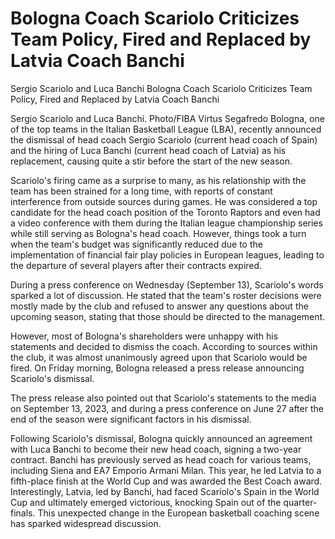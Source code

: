 #  Bologna Coach Scariolo Criticizes Team Policy, Fired and Replaced by Latvia Coach Banchi

Sergio Scariolo and Luca Banchi 
  Bologna Coach Scariolo Criticizes Team Policy, Fired and Replaced by Latvia Coach Banchi

Sergio Scariolo and Luca Banchi. Photo/FIBA Virtus Segafredo Bologna, one of the top teams in the Italian Basketball League (LBA), recently announced the dismissal of head coach Sergio Scariolo (current head coach of Spain) and the hiring of Luca Banchi (current head coach of Latvia) as his replacement, causing quite a stir before the start of the new season.

Scariolo's firing came as a surprise to many, as his relationship with the team has been strained for a long time, with reports of constant interference from outside sources during games. He was considered a top candidate for the head coach position of the Toronto Raptors and even had a video conference with them during the Italian league championship series while still serving as Bologna's head coach. However, things took a turn when the team's budget was significantly reduced due to the implementation of financial fair play policies in European leagues, leading to the departure of several players after their contracts expired.

During a press conference on Wednesday (September 13), Scariolo's words sparked a lot of discussion. He stated that the team's roster decisions were mostly made by the club and refused to answer any questions about the upcoming season, stating that those should be directed to the management.

However, most of Bologna's shareholders were unhappy with his statements and decided to dismiss the coach. According to sources within the club, it was almost unanimously agreed upon that Scariolo would be fired. On Friday morning, Bologna released a press release announcing Scariolo's dismissal.

The press release also pointed out that Scariolo's statements to the media on September 13, 2023, and during a press conference on June 27 after the end of the season were significant factors in his dismissal.

Following Scariolo's dismissal, Bologna quickly announced an agreement with Luca Banchi to become their new head coach, signing a two-year contract. Banchi has previously served as head coach for various teams, including Siena and EA7 Emporio Armani Milan. This year, he led Latvia to a fifth-place finish at the World Cup and was awarded the Best Coach award. Interestingly, Latvia, led by Banchi, had faced Scariolo's Spain in the World Cup and ultimately emerged victorious, knocking Spain out of the quarter-finals. This unexpected change in the European basketball coaching scene has sparked widespread discussion.